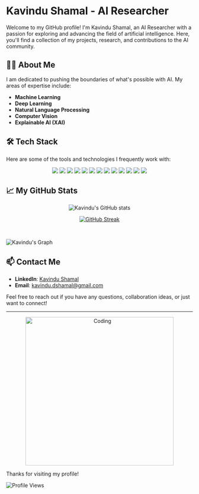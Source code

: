 # Kavindu Shamal - AI Researcher

Welcome to my GitHub profile! I'm Kavindu Shamal, an AI Researcher with a passion for exploring and advancing the field of artificial intelligence. Here, you'll find a collection of my projects, research, and contributions to the AI community.

## 🧑‍💻 About Me

I am dedicated to pushing the boundaries of what's possible with AI. My areas of expertise include:

- **Machine Learning**
- **Deep Learning**
- **Natural Language Processing**
- **Computer Vision**
- **Explainable AI (XAI)**

## 🛠️ Tech Stack

Here are some of the tools and technologies I frequently work with:

<p align="center">
  <img src="https://img.shields.io/badge/Python-3776AB?style=for-the-badge&logo=python&logoColor=white">
  <img src="https://img.shields.io/badge/R-276DC3?style=for-the-badge&logo=r&logoColor=white">
  <img src="https://img.shields.io/badge/JavaScript-F7DF1E?style=for-the-badge&logo=javascript&logoColor=black">
  <img src="https://img.shields.io/badge/TensorFlow-FF6F00?style=for-the-badge&logo=tensorflow&logoColor=white">
  <img src="https://img.shields.io/badge/PyTorch-EE4C2C?style=for-the-badge&logo=pytorch&logoColor=white">
  <img src="https://img.shields.io/badge/Keras-D00000?style=for-the-badge&logo=keras&logoColor=white">
  <img src="https://img.shields.io/badge/scikit--learn-F7931E?style=for-the-badge&logo=scikit-learn&logoColor=white">
  <img src="https://img.shields.io/badge/pandas-150458?style=for-the-badge&logo=pandas&logoColor=white">
  <img src="https://img.shields.io/badge/NumPy-013243?style=for-the-badge&logo=numpy&logoColor=white">
  <img src="https://img.shields.io/badge/Git-F05032?style=for-the-badge&logo=git&logoColor=white">
  <img src="https://img.shields.io/badge/GitHub-181717?style=for-the-badge&logo=github&logoColor=white">
  <img src="https://img.shields.io/badge/Docker-2496ED?style=for-the-badge&logo=docker&logoColor=white">
  <img src="https://img.shields.io/badge/Jupyter-F37626?style=for-the-badge&logo=jupyter&logoColor=white">
</p>

## 📈 My GitHub Stats

<div align="center">

![Kavindu's GitHub stats](https://github-readme-stats.vercel.app/api?username=dilukshashamal&show_icons=true&theme=transparent)
  
[![GitHub Streak](https://streak-stats.demolab.com/?user=dilukshashamal&theme=transparent)](https://git.io/streak-stats)

</div>
<br><be>

![Kavindu's Graph](https://github-readme-activity-graph.vercel.app/graph?username=dilukshashamal&custom_title=Kavindu's%20GitHub%20Activity%20Graph&bg_color=0D1117&color=1E90FF&line=1E90FF&point=1E90FF&area_color=1E90FF&title_color=1E90FF&area=true)


## 📫 Contact Me

- **LinkedIn**: [Kavindu Shamal](https://www.linkedin.com/in/dilukshashamal/)
- **Email**: kavindu.dshamal@gmail.com

Feel free to reach out if you have any questions, collaboration ideas, or just want to connect!

---

<p align="center">
  <img alt="Coding" width="400" src="https://user-images.githubusercontent.com/74038190/229223263-cf2e4b07-2615-4f87-9c38-e37600f8381a.gif">
</p>

Thanks for visiting my profile!

![Profile Views](https://komarev.com/ghpvc/?username=dilukshashamal&style=flat-square) 




 


